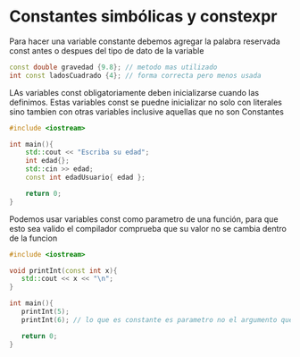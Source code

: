 Constantes simbólicas y constexpr
===

Para hacer una variable constante debemos agregar la palabra reservada const antes
o despues del tipo de dato de la variable
```c++
const double gravedad {9.8}; // metodo mas utilizado
int const ladosCuadrado {4}; // forma correcta pero menos usada
```

LAs variables const obligatoriamente deben inicializarse cuando las definimos.
Estas variables const se puedne inicializar no solo con literales sino tambien con otras variables
inclusive aquellas que no son Constantes
```c++
#include <iostream>

int main(){
    std::cout << "Escriba su edad";
    int edad{};
    std::cin >> edad;
    const int edadUsuario{ edad };

    return 0;
}
```

Podemos usar variables const como parametro de una función, para que esto sea
 valido el compilador comprueba que su valor no se cambia dentro de la funcion

 ```c++
#include <iostream>

void printInt(const int x){
    std::cout << x << "\n";
}

int main(){
    printInt(5);
    printInt(6); // lo que es constante es parametro no el argumento que se le pasa.

    return 0;
}
```